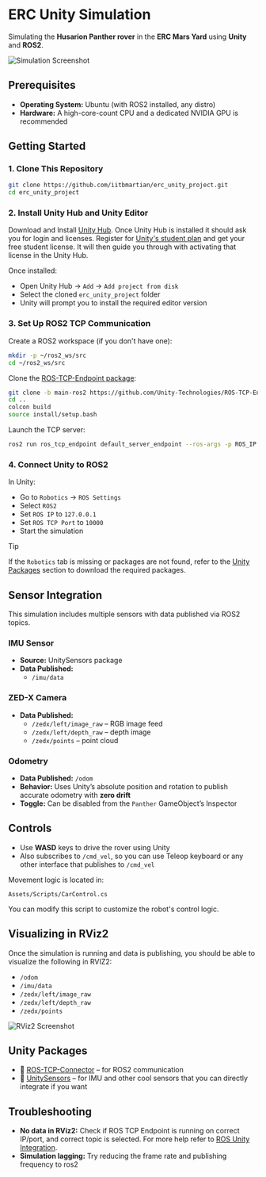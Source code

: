 # ERC Unity Simulation

Simulating the **Husarion Panther rover** in the **ERC Mars Yard** using **Unity** and **ROS2**.

![Simulation Screenshot](https://github.com/user-attachments/assets/17faad7e-5d28-4f1d-a5ba-f609a040bca5)



## Prerequisites

- **Operating System:** Ubuntu (with ROS2 installed, any distro)
- **Hardware:** A high-core-count CPU and a dedicated NVIDIA GPU is recommended



## Getting Started

### 1. Clone This Repository

```bash
git clone https://github.com/iitbmartian/erc_unity_project.git
cd erc_unity_project
```
### 2. Install Unity Hub and Unity Editor

Download and Install [Unity Hub](https://unity.com/download). Once Unity Hub is installed it should ask you for login and licenses. Register for [Unity's student plan](https://unity.com/products/unity-student) and get your free student license. It will then guide you through with activating that license in the Unity Hub.

Once installed:
- Open Unity Hub → `Add` → `Add project from disk`
- Select the cloned `erc_unity_project` folder
- Unity will prompt you to install the required editor version


### 3. Set Up ROS2 TCP Communication

Create a ROS2 workspace (if you don't have one):

```bash
mkdir -p ~/ros2_ws/src
cd ~/ros2_ws/src
```

Clone the [ROS-TCP-Endpoint package](https://github.com/Unity-Technologies/ROS-TCP-Endpoint/tree/main-ros2):

```bash
git clone -b main-ros2 https://github.com/Unity-Technologies/ROS-TCP-Endpoint.git
cd ..
colcon build
source install/setup.bash
```

Launch the TCP server:

```bash
ros2 run ros_tcp_endpoint default_server_endpoint --ros-args -p ROS_IP:=127.0.0.1 -p ROS_TCP_PORT:=10000
```

### 4. Connect Unity to ROS2

In Unity:
- Go to `Robotics` → `ROS Settings`
- Select `ROS2`
- Set `ROS IP` to `127.0.0.1`
- Set `ROS TCP Port` to `10000`
- Start the simulation

> [!TIP]
> If the `Robotics` tab is missing or packages are not found, refer to the [Unity Packages](#unity-packages) section to download the required packages.



## Sensor Integration

This simulation includes multiple sensors with data published via ROS2 topics.

### IMU Sensor
- **Source:** UnitySensors package
- **Data Published:**
  - `/imu/data`

### ZED-X Camera
- **Data Published:**
  - `/zedx/left/image_raw` – RGB image feed
  - `/zedx/left/depth_raw` – depth image
  - `/zedx/points` – point cloud

### Odometry
- **Data Published:** `/odom`
- **Behavior:** Uses Unity’s absolute position and rotation to publish accurate odometry with **zero drift**
- **Toggle:** Can be disabled from the `Panther` GameObject’s Inspector



## Controls

- Use **WASD** keys to drive the rover using Unity
- Also subscribes to `/cmd_vel`, so you can use Teleop keyboard or any other interface that publishes to `/cmd_vel`

Movement logic is located in:
```
Assets/Scripts/CarControl.cs
```

You can modify this script to customize the robot's control logic.



## Visualizing in RViz2

Once the simulation is running and data is publishing, you should be able to visualize the following in RVIZ2:
- `/odom`
- `/imu/data`
- `/zedx/left/image_raw`
- `/zedx/left/depth_raw`
- `/zedx/points`

![RViz2 Screenshot](https://github.com/user-attachments/assets/9129529f-b81d-4568-b10b-2a081ab09b8c)



## Unity Packages

- 🔌 [ROS-TCP-Connector](https://github.com/Unity-Technologies/ROS-TCP-Connector) – for ROS2 communication
- 🎯 [UnitySensors](https://github.com/Field-Robotics-Japan/UnitySensors/tree/master) – for IMU and other cool sensors that you can directly integrate if you want


## Troubleshooting

- **No data in RViz2:** Check if ROS TCP Endpoint is running on correct IP/port, and correct topic is selected. For more help refer to [ROS Unity Integration](https://github.com/Unity-Technologies/Unity-Robotics-Hub/tree/main/tutorials/ros_unity_integration).
- **Simulation lagging:** Try reducing the frame rate and publishing frequency to ros2

